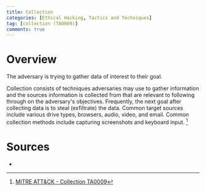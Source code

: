 ```yaml
---
title: Collection
categories: [Ethical Hacking, Tactics and Techniques]
tag: [collection (TA0009)]
comments: true
---
```


# Overview

The adversary is trying to gather data of interest to their goal.

Collection consists of techniques adversaries may use to gather information and the sources information is collected from that are relevant to following through on the adversary's objectives. Frequently, the next goal after collecting data is to steal (exfiltrate) the data. Common target sources include various drive types, browsers, audio, video, and email. Common collection methods include capturing screenshots and keyboard input. [^1]

# Sources
- [^1]: [MITRE ATT&CK - Collection TA0009](https://attack.mitre.org/tactics/TA0009/)